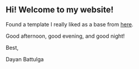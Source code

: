 ## Hi! Welcome to my website!

Found a template I really liked as a base from [here](https://github.com/timlrx/tailwind-nextjs-starter-blog).

Good afternoon, good evening, and good night!

Best,

Dayan Battulga
